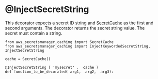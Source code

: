 # @InjectSecretString<a name="retrieving-secrets_cache-decor-string"></a>

This decorator expects a secret ID string and [SecretCache](retrieving-secrets_cache-ref-secretcache.md) as the first and second arguments\. The decorator returns the secret string value\. The secret must contain a string\. 

```
from aws_secretsmanager_caching import SecretCache 
from aws_secretsmanager_caching import InjectKeywordedSecretString,  InjectSecretString 

cache = SecretCache()

@InjectSecretString ( 'mysecret' ,  cache ) 
def function_to_be_decorated( arg1,  arg2,  arg3):
```
